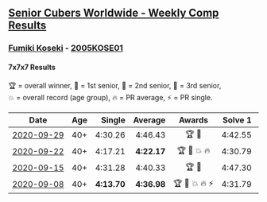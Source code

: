 <style>table {white-space: nowrap;}</style>

## [Senior Cubers Worldwide - Weekly Comp Results](/scw-comp/results/)
### [Fumiki Koseki](README.md) - [2005KOSE01](https://www.worldcubeassociation.org/persons/2005KOSE01?event=777)
#### 7x7x7 Results

<span style="white-space: nowrap;">🏆 = overall winner</span>, <span style="white-space: nowrap;">🥇 = 1st senior</span>, <span style="white-space: nowrap;">🥈 = 2nd senior</span>, <span style="white-space: nowrap;">🥉 = 3rd senior</span>, <span style="white-space: nowrap;">💥 = overall record (age group)</span>, <span style="white-space: nowrap;">🔥 = PR average</span>, <span style="white-space: nowrap;">⚡ = PR single</span>.

| Date | Age | Single | Average | Awards | Solve 1 | Solve 2 | Solve 3 | Video |
| :--: | :--: | --: | --: | :--: | --: | --: | --: | :-- |
| [2020-09-29](../../results/2020-09-29/777.md) | 40+ | 4:30.26 | 4:46.43 | 🏆 🥇 | 4:42.55 | 4:30.26 | 5:06.49 | [Desktop](https://www.facebook.com/events/427181104911253/permalink/432492907713406) / [Mobile](https://m.facebook.com/events/427181104911253?view=permalink&id=432492907713406) |
| [2020-09-22](../../results/2020-09-22/777.md) | 40+ | 4:17.21 | **4:22.17** | 🏆 🥇 💥 🔥 | 4:30.79 | 4:18.50 | 4:17.21 | [Desktop](https://www.facebook.com/events/342541897161786/permalink/343946953687947) / [Mobile](https://m.facebook.com/events/342541897161786?view=permalink&id=343946953687947) |
| [2020-09-15](../../results/2020-09-15/777.md) | 40+ | 4:31.28 | 4:40.33 | 🏆 🥇 | 4:47.30 | 4:42.40 | 4:31.28 | [Desktop](https://www.facebook.com/events/655903882008117/permalink/659481641650341) / [Mobile](https://m.facebook.com/events/655903882008117?view=permalink&id=659481641650341) |
| [2020-09-08](../../results/2020-09-08/777.md) | 40+ | **4:13.70** | **4:36.98** | 🏆 🥇 💥 🔥 ⚡ | 4:31.79 | **4:13.70** | 5:05.44 | [Desktop](https://www.facebook.com/events/342884623427933/permalink/344001823316213) / [Mobile](https://m.facebook.com/events/342884623427933?view=permalink&id=344001823316213) |


<!-- Global site tag (gtag.js) - Google Analytics -->
<script async src="https://www.googletagmanager.com/gtag/js?id=UA-86348435-3"></script>
<script>window.dataLayer = window.dataLayer || []; function gtag() {dataLayer.push(arguments);} gtag('js', new Date()); gtag('config', 'UA-86348435-3');</script>
